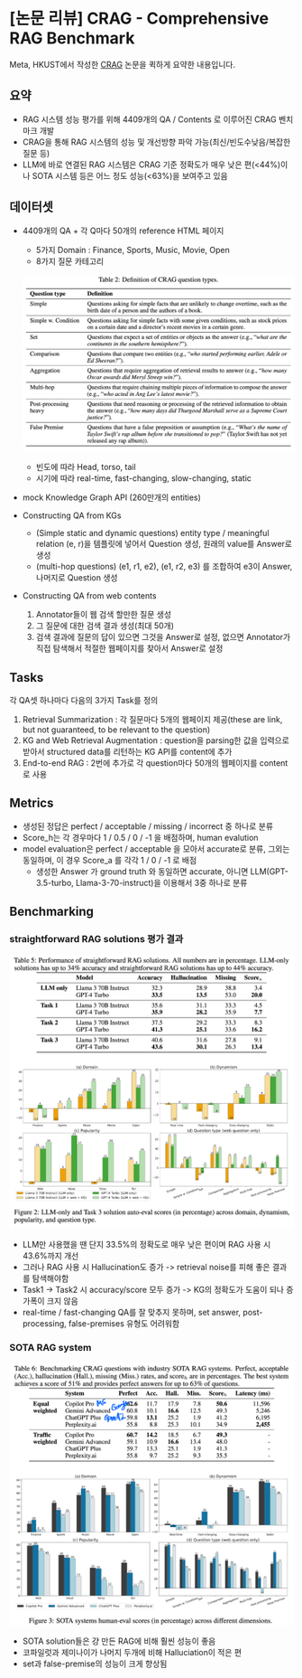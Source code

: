 # [논문 리뷰] CRAG - Comprehensive RAG Benchmark

Meta, HKUST에서 작성한 [CRAG](https://arxiv.org/abs/2406.04744v1) 논문을 퀵하게 요약한 내용입니다.

## 요약

- RAG 시스템 성능 평가를 위해 4409개의 QA / Contents 로 이루어진 CRAG 벤치마크 개발
- CRAG을 통해 RAG 시스템의 성능 및 개선방향 파악 가능(최신/빈도수낮음/복잡한 질문 등)
- LLM에 바로 연결된 RAG 시스템은 CRAG 기준 정확도가 매우 낮은 편(<44%)이나 SOTA 시스템 등은 어느 정도 성능(<63%)을 보여주고 있음

## 데이터셋

- 4409개의 QA + 각 Q마다 50개의 reference HTML 페이지

    - 5가지 Domain : Finance, Sports, Music, Movie, Open
    - 8가지 질문 카테고리

    ![table2](https://github.com/lih0905/coffee-augmented-rag/blob/main/images/240721/table2.png?raw=true)

    - 빈도에 따라 Head, torso, tail
    - 시기에 따라 real-time, fast-changing, slow-changing, static

- mock Knowledge Graph API (260만개의 entities)
- Constructing QA from KGs
    - (Simple static and dynamic questions) entity type / meaningful relation (e, r)을 템플릿에 넣어서 Question 생성, 원래의 value를 Answer로 생성
    - (multi-hop questions) (e1, r1, e2), (e1, r2, e3) 를 조합하여 e3이 Answer, 나머지로 Question 생성
- Constructing QA from web contents
    1. Annotator들이 웹 검색 할만한 질문 생성
    2. 그 질문에 대한 검색 결과 생성(최대 50개)
    3. 검색 결과에 질문의 답이 있으면 그것을 Answer로 설정, 없으면 Annotator가 직접 탐색해서 적절한 웹페이지를 찾아서 Answer로 설정

## Tasks

각 QA셋 하나마다 다음의 3가지 Task를 정의

1. Retrieval Summarization : 각 질문마다 5개의 웹페이지 제공(these are link, but not guaranteed, to be relevant to the question)
2. KG and Web Retrieval Augmentation : question을 parsing한 값을 입력으로 받아서 structured data를 리턴하는 KG API를 content에 추가
3. End-to-end RAG : 2번에 추가로 각 question마다 50개의 웹페이지를 content로 사용

## Metrics

- 생성된 정답은 perfect / acceptable / missing / incorrect 중 하나로 분류
- Score_h는 각 경우마다 1 / 0.5 / 0 / -1 을 배점하며, human evalution
- model evaluation은 perfect / acceptable 을 모아서 accurate로 분류, 그외는 동일하며, 이 경우 Score_a 를 각각 1 / 0 / -1 로 배점
    - 생성한 Answer 가 ground truth 와 동일하면 accurate, 아니면 LLM(GPT-3.5-turbo, Llama-3-70-instruct)을 이용해서 3중 하나로 분류

## Benchmarking

### straightforward RAG solutions 평가 결과

![table5](https://github.com/lih0905/coffee-augmented-rag/blob/main/images/240721/table5.png?raw=true)

- LLM만 사용했을 땐 단지 33.5%의 정확도로 매우 낮은 편이며 RAG 사용 시 43.6%까지 개선
- 그러나 RAG 사용 시 Hallucination도 증가 -> retrieval noise를 피해 좋은 결과를 탐색해야함
- Task1 -> Task2 시 accuracy/score 모두 증가 -> KG의 정확도가 도움이 되나 증가폭이 크지 않음
- real-time / fast-changing QA를 잘 맞추지 못하며, set answer, post-processing, false-premises 유형도 어려워함

### SOTA RAG system

![table6](https://github.com/lih0905/coffee-augmented-rag/blob/main/images/240721/table6.png?raw=true)

- SOTA solution들은 걍 만든 RAG에 비해 훨씬 성능이 좋음
- 코파일럿과 제미나이가 나머지 두개에 비해 Halluciation이 적은 편
- set과 false-premise의 성능이 크게 향상됨
